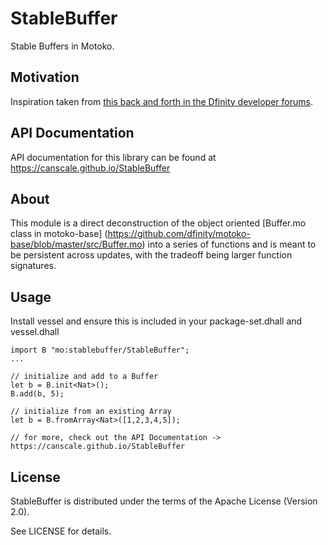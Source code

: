 # StableBuffer

Stable Buffers in Motoko.

## Motivation
Inspiration taken from [this back and forth in the Dfinity developer forums](https://forum.dfinity.org/t/clarification-on-stable-types-with-examples/11075).

## API Documentation

API documentation for this library can be found at https://canscale.github.io/StableBuffer

## About
  This module is a direct deconstruction of the object oriented [Buffer.mo class in motoko-base]
  (https://github.com/dfinity/motoko-base/blob/master/src/Buffer.mo)
  into a series of functions and is meant to be persistent across updates, with the tradeoff 
  being larger function signatures.

## Usage
Install vessel and ensure this is included in your package-set.dhall and vessel.dhall
```
import B "mo:stablebuffer/StableBuffer";
...

// initialize and add to a Buffer
let b = B.init<Nat>();
B.add(b, 5);

// initialize from an existing Array
let b = B.fromArray<Nat>([1,2,3,4,5]);

// for more, check out the API Documentation -> https://canscale.github.io/StableBuffer
```

## License
StableBuffer is distributed under the terms of the Apache License (Version 2.0).

See LICENSE for details.
